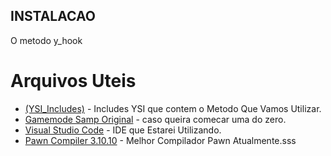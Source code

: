 ## INSTALACAO

O metodo y_hook 

# Arquivos Uteis
- [(YSI_Includes)](https://github.com/pawn-lang/YSI-Includes/releases) - Includes YSI que contem o Metodo Que Vamos Utilizar.
- [Gamemode Samp Original](https://www.sa-mp.mp/downloads/) - caso queira comecar uma do zero.
- [Visual Studio Code](https://code.visualstudio.com/) - IDE que Estarei Utilizando.
- [Pawn Compiler 3.10.10](https://github.com/pawn-lang/compiler/releases) - Melhor Compilador Pawn Atualmente.sss